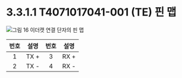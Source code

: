 # 3.3.1.1 T4071017041-001 (TE) 핀 맵

![그림 16 이더캣 연결 단자의 핀 맵](../../../.gitbook/assets/t\_pin\_map\_1.png)

| **번호** | **설명** | **번호** | **설명** |
| :----: | :----: | :----: | :----: |
|    1   |  TX +  |    3   |  RX +  |
|    2   |  TX -  |    4   |  RX -  |

